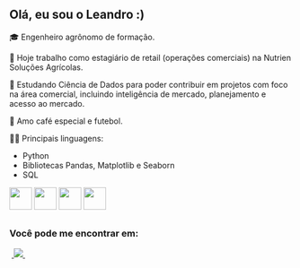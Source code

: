 ## Olá, eu sou o Leandro :)

🎓 Engenheiro agrônomo de formação.

🔭 Hoje trabalho como estagiário de retail (operações comerciais) na Nutrien Soluções Agrícolas.

🌱 Estudando Ciência de Dados para poder contribuir em projetos com foco na área comercial, incluindo inteligência de mercado, planejamento e acesso ao mercado.

💬 Amo café especial e futebol.

🧑‍💻 Principais linguagens:
- Python
- Bibliotecas Pandas, Matplotlib e Seaborn
- SQL
  
<div display ="inline">
  <img src="https://cdn.jsdelivr.net/gh/devicons/devicon@latest/icons/python/python-original.svg" width="40" height="40" />
  <img src="https://cdn.jsdelivr.net/gh/devicons/devicon@latest/icons/pandas/pandas-original.svg" width="40" height="40" />
  <img src="https://cdn.jsdelivr.net/gh/devicons/devicon@latest/icons/matplotlib/matplotlib-original-wordmark.svg" width="40" height="40" />
  <img src="https://cdn.jsdelivr.net/gh/devicons/devicon@latest/icons/azuresqldatabase/azuresqldatabase-original.svg" width="40" height="40" />               
</div>

##
### Você pode me encontrar em:

&nbsp;<a href="https://br.linkedin.com/in/leandroboteon">
  <img src="https://img.shields.io/badge/linkedin-%230077B5.svg?style=for-the-badge&logo=linkedin&logoColor=white">
</a>&nbsp;

